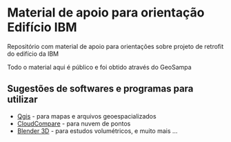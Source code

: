 # Material de apoio para orientação Edifício IBM

Repositório com material de apoio para orientações sobre projeto de retrofit do edifício da IBM

Todo o material aqui é público e foi obtido através do GeoSampa

## Sugestões de softwares e programas para utilizar

* [Qgis](https://qgis.org/pt_BR/site/) - para mapas e arquivos geoespacializados
* [CloudCompare](https://www.danielgm.net/cc/) - para nuvem de pontos
* [Blender 3D](https://www.blender.org/) - para estudos volumétricos, e muito mais ...